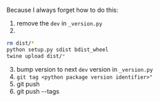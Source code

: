 Because I always forget how to do this:

1. remove the `dev` in `_version.py`
2.
```bash
rm dist/*
python setup.py sdist bdist_wheel
twine upload dist/*
```
3. bump version to next `dev` version in `_version.py`
4. `git tag <python package version identifier>"`
5. git push
6. git push --tags